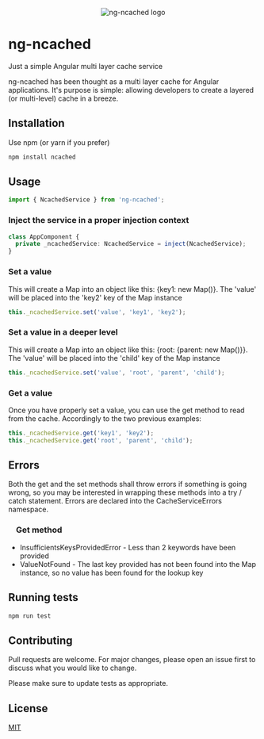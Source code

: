 <p align="center">
   <img src="https://iili.io/2StGF3l.th.png" alt="ng-ncached logo">
</p>

# ng-ncached

Just a simple Angular multi layer cache service

ng-ncached has been thought as a multi layer cache for Angular applications. It's purpose is simple: allowing developers to create a layered (or multi-level) cache in a breeze.

## Installation

Use npm (or yarn if you prefer)

```bash
npm install ncached
```

## Usage

```typescript
import { NcachedService } from 'ng-ncached';
```

### Inject the service in a proper injection context
```typescript
class AppComponent {
  private _ncachedService: NcachedService = inject(NcachedService);
}
```

### Set a value
This will create a Map into an object like this: {key1: new Map()}. The 'value' will be placed into the 'key2' key of the Map instance
```typescript
this._ncachedService.set('value', 'key1', 'key2');
```

### Set a value in a deeper level
This will create a Map into an object like this: {root: {parent: new Map()}}. The 'value' will be placed into the 'child' key of the Map instance
```typescript
this._ncachedService.set('value', 'root', 'parent', 'child');
```

### Get a value
Once you have properly set a value, you can use the get method to read from the cache. Accordingly to the two previous examples:
```typescript
this._ncachedService.get('key1', 'key2');
this._ncachedService.get('root', 'parent', 'child');
```

## Errors
Both the get and the set methods shall throw errors if something is going wrong, so you may be interested in wrapping these methods into a try / catch statement. Errors are declared into the CacheServiceErrors namespace.

### &nbsp;&nbsp;&nbsp;&nbsp;Get method
* InsufficientsKeysProvidedError - Less than 2 keywords have been provided
* ValueNotFound - The last key provided has not been found into the Map instance, so no value has been found for the lookup key

## Running tests
```bash
npm run test
```

## Contributing

Pull requests are welcome. For major changes, please open an issue first
to discuss what you would like to change.

Please make sure to update tests as appropriate.

## License

[MIT](https://choosealicense.com/licenses/mit/)